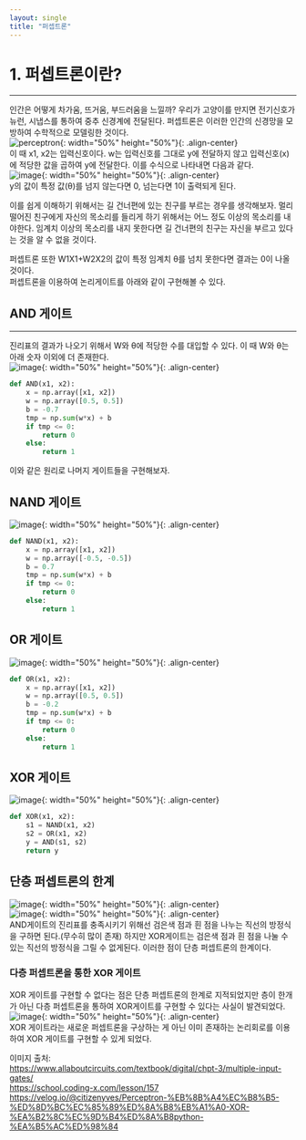 ```yaml
---
layout: single
title: "퍼셉트론"
---
```


# 1. 퍼셉트론이란?  
---  
인간은 어떻게 차가움, 뜨거움, 부드러움을 느낄까? 우리가 고양이를 만지면 전기신호가 뉴런, 시냅스를 통하여 중추 신경계에 전달된다.
퍼셉트론은 이러한 인간의 신경망을 모방하여 수학적으로 모델링한 것이다.  
![perceptron](https://user-images.githubusercontent.com/100412066/226510014-6e4bf16e-c704-4f55-bc7a-cf2e840aabe1.png){: width="50%" height="50%"}{: .align-center}  
  이 때 x1, x2는 입력신호이다. w는 입력신호를 그대로 y에 전달하지 않고 입력신호(x)에 적당한 값을 곱하여 y에 전달한다. 이를 수식으로 나타내면 다음과 같다.  
![image](https://user-images.githubusercontent.com/100412066/226510713-45d19a55-9b01-4887-ab95-6961eae31bb8.png){: width="50%" height="50%"}{: .align-center}  
y의 값이 특정 값(θ)를 넘지 않는다면 0, 넘는다면 1이 출력되게 된다. 


이를 쉽게 이해하기 위해서는 길 건너편에 있는 친구를 부르는 경우를 생각해보자. 멀리 떨어진 친구에게 자신의 목소리를 들리게 하기 위해서는 어느 정도 이상의 목소리를 내야한다. 임계치 이상의 목소리를 내지 못한다면 길 건너편의 친구는 자신을 부르고 있다는 것을 알 수 없을 것이다.  


퍼셉트론 또한 W1X1+W2X2의 값이 특정 임계치 θ를 넘치 못한다면 결과는 0이 나올 것이다.  
퍼셉트론을 이용하여 논리게이트를 아래와 같이 구현해볼 수 있다.



## AND 게이트  
---  
진리표의 결과가 나오기 위해서 W와 θ에 적당한 수를 대입할 수 있다. 이 때 W와 θ는 아래 숫자 이외에 더 존재한다.  
![image](https://user-images.githubusercontent.com/100412066/226513153-828981a6-8d79-4936-9d19-04ceceb1b66f.png){: width="50%" height="50%"}{: .align-center}  
~~~py
def AND(x1, x2):
    x = np.array([x1, x2])
    w = np.array([0.5, 0.5])
    b = -0.7
    tmp = np.sum(w*x) + b
    if tmp <= 0:
        return 0
    else:
        return 1
~~~  
이와 같은 원리로 나머지 게이트들을 구현해보자.  

## NAND 게이트  
![image](https://user-images.githubusercontent.com/100412066/226513664-bcfd0c3c-e9d6-4973-bde5-2d50ab18490f.png){: width="50%" height="50%"}{: .align-center}  
~~~py
def NAND(x1, x2):
    x = np.array([x1, x2])
    w = np.array([-0.5, -0.5])
    b = 0.7
    tmp = np.sum(w*x) + b
    if tmp <= 0:
        return 0
    else:
        return 1
~~~  
## OR 게이트  
![image](https://user-images.githubusercontent.com/100412066/226513753-3fb45049-a342-4c77-884a-de8a5f5ea17a.png){: width="50%" height="50%"}{: .align-center}  

~~~py
def OR(x1, x2):
    x = np.array([x1, x2])
    w = np.array([0.5, 0.5])
    b = -0.2
    tmp = np.sum(w*x) + b
    if tmp <= 0:
        return 0
    else:
        return 1
~~~
## XOR 게이트
![image](https://user-images.githubusercontent.com/100412066/226515194-292581f7-0599-4083-9cd7-72bce3cb95c0.png){: width="50%" height="50%"}{: .align-center}  
~~~py
def XOR(x1, x2):
    s1 = NAND(x1, x2)
    s2 = OR(x1, x2)
    y = AND(s1, s2)
    return y
~~~  

## 단층 퍼셉트론의 한계  
![image](https://user-images.githubusercontent.com/100412066/226582625-d8deca7e-1b75-4aef-a152-d6438155650a.png){: width="50%" height="50%"}{: .align-center}  
![image](https://user-images.githubusercontent.com/100412066/226583538-c0c71d06-0544-4fb1-aab9-29c943b9bf87.png){: width="50%" height="50%"}{: .align-center}  
AND게이트의 진리표를 충족시키기 위해선 검은색 점과 흰 점을 나누는 직선의 방정식을 구하면 된다.(무수히 많이 존재) 하지만 XOR게이트는 검은색 점과 흰 점을 나눌 수 있는 직선의 방정식을 그릴 수 없게된다. 이러한 점이 단층 퍼셉트론의 한계이다. 

### 다층 퍼셉트론을 통한 XOR 게이트  
XOR 게이트를 구현할 수 없다는 점은 단층 퍼셉트론의 한계로 지적되었지만 층이 한개가 아닌 다층 퍼셉트론을 통하여 XOR게이트를 구현할 수 있다는 사실이 발견되었다. 
![image](https://user-images.githubusercontent.com/100412066/226584642-0962ee21-cafd-45ca-baab-28dad4f574d0.png){: width="50%" height="50%"}{: .align-center}  
XOR 게이트라는 새로운 퍼셉트론을 구상하는 게 아닌 이미 존재하는 논리회로를 이용하여 XOR 게이트를 구현할 수 있게 되었다. 




이미지 출처:  
https://www.allaboutcircuits.com/textbook/digital/chpt-3/multiple-input-gates/  
https://school.coding-x.com/lesson/157
https://velog.io/@citizenyves/Perceptron-%EB%8B%A4%EC%B8%B5-%ED%8D%BC%EC%85%89%ED%8A%B8%EB%A1%A0-XOR-%EA%B2%8C%EC%9D%B4%ED%8A%B8python-%EA%B5%AC%ED%98%84
